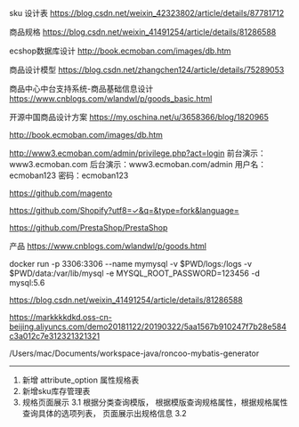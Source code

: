 sku 设计表
https://blog.csdn.net/weixin_42323802/article/details/87781712

商品规格
https://blog.csdn.net/weixin_41491254/article/details/81286588

ecshop数据库设计
http://book.ecmoban.com/images/db.htm

商品设计模型
https://blog.csdn.net/zhangchen124/article/details/75289053

商品中心中台支持系统-商品基础信息设计
https://www.cnblogs.com/wlandwl/p/goods_basic.html

开源中国商品设计方案
https://my.oschina.net/u/3658366/blog/1820965

http://book.ecmoban.com/images/db.htm

http://www3.ecmoban.com/admin/privilege.php?act=login
前台演示：www3.ecmoban.com
后台演示：www3.ecmoban.com/admin
用户名：ecmoban123
密码：ecmoban123


https://github.com/magento

https://github.com/Shopify?utf8=✓&q=&type=fork&language=


https://github.com/PrestaShop/PrestaShop

产品
https://www.cnblogs.com/wlandwl/p/goods.html


docker run -p 3306:3306 --name mymysql  -v $PWD/logs:/logs -v $PWD/data:/var/lib/mysql -e MYSQL_ROOT_PASSWORD=123456 -d mysql:5.6


https://blog.csdn.net/weixin_41491254/article/details/81286588

https://markkkkdkd.oss-cn-beijing.aliyuncs.com/demo20181122/20190322/5aa1567b910247f7b28e584c3a012c7e312321321321

/Users/mac/Documents/workspace-java/roncoo-mybatis-generator




-----------------------------------------------
1. 新增 attribute_option 属性规格表
2. 新增sku库存管理表
3. 规格页面展示
   3.1  根据分类查询模版， 根据模版查询规格属性，根据规格属性查询具体的选项列表， 页面展示出规格信息
   3.2  





